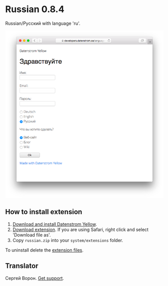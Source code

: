 Russian 0.8.4
=============
Russian/Русский with language 'ru'.

<p align="center"><img src="russian-screenshot.png?raw=true" alt="Screenshot"></p>

## How to install extension

1. [Download and install Datenstrom Yellow](https://github.com/datenstrom/yellow/).
2. [Download extension](https://github.com/datenstrom/yellow-extensions/raw/master/zip/russian.zip). If you are using Safari, right click and select 'Download file as'.
3. Copy `russian.zip` into your `system/extensions` folder.

To uninstall delete the [extension files](extension.ini).

## Translator

Сергей Ворон. [Get support](https://developers.datenstrom.se/help/support).
